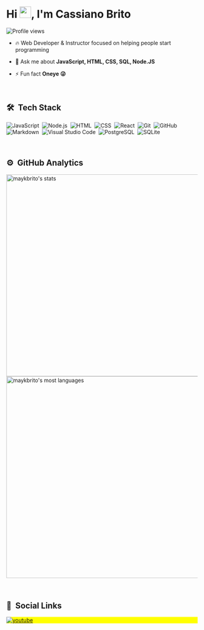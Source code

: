 <h1 align="left">Hi <img src="https://raw.githubusercontent.com/kaueMarques/kaueMarques/master/hi.gif" width="30px">, I'm Cassiano Brito</h1>
<p align="left"> <img src="https://komarev.com/ghpvc/?username=GAARA041&color=yellow" alt="Profile views" /> </p>

- 🔥 Web Developer & Instructor focused on helping people start programming 

- 💬 Ask me about **JavaScript, HTML, CSS, SQL, Node.JS**

- ⚡ Fun fact **Oneye 😜**

<br>

## 🛠 &nbsp;Tech Stack

![JavaScript](https://img.shields.io/badge/-JavaScript-05122A?style=flat&logo=javascript)&nbsp;
![Node.js](https://img.shields.io/badge/-Node.js-05122A?style=flat&logo=node.js)&nbsp;
![HTML](https://img.shields.io/badge/-HTML-05122A?style=flat&logo=HTML5)&nbsp;
![CSS](https://img.shields.io/badge/-CSS-05122A?style=flat&logo=CSS3&logoColor=1572B6)&nbsp;
![React](https://img.shields.io/badge/-React-05122A?style=flat&logo=react)&nbsp;
![Git](https://img.shields.io/badge/-Git-05122A?style=flat&logo=git)&nbsp;
![GitHub](https://img.shields.io/badge/-GitHub-05122A?style=flat&logo=github)&nbsp;
![Markdown](https://img.shields.io/badge/-Markdown-05122A?style=flat&logo=markdown)&nbsp;
![Visual Studio Code](https://img.shields.io/badge/-Visual%20Studio%20Code-05122A?style=flat&logo=visual-studio-code&logoColor=007ACC)&nbsp;
![PostgreSQL](https://img.shields.io/badge/-PostgreSQL-05122A?style=flat&logo=postgresql)&nbsp;
![SQLite](https://img.shields.io/badge/-SQLite-05122A?style=flat&logo=sqlite)&nbsp;

<br>

## ⚙️ &nbsp;GitHub Analytics

<p align="left">
<img width="530em" src="https://github-readme-stats.vercel.app/api?username=GAARA041&show_icons=true&theme=vision-friendly-dark" alt="maykbrito's stats"/>
<img width="530em" src="https://github-readme-stats.vercel.app/api/top-langs/?username=GAARA041&layout=compact&theme=vision-friendly-dark" alt="maykbrito's most languages"/>
</p>

<br>

## 📎 &nbsp;Social Links

<p align="left" style="background:yellow">
<a href="https://youtube.com/channel/UCOb4pcfClwq6uqQECC09E2A" target="_blank">
 <img align="center" src="https://img.shields.io/badge/-Cassiano-05122A?style=flat&logo=youtube" alt="youtube"/>
</a>
</p>
